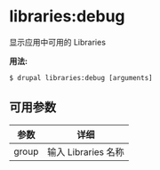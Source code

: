 # libraries:debug
显示应用中可用的 Libraries

**用法:**
```
$ drupal libraries:debug [arguments]
```

## 可用参数
参数 | 详细
---------|-------------
group | 输入 Libraries 名称
